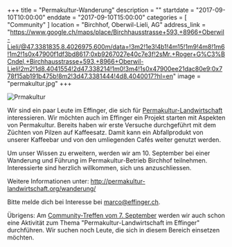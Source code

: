 +++
title = "Permakultur-Wanderung"
description = ""
startdate = "2017-09-10T10:00:00"
enddate = "2017-09-10T15:00:00"
categories = [ "Community" ]
location = "Birchhof, Oberwil-Lieli, AG"
address_link = "https://www.google.ch/maps/place/Birchhausstrasse+593,+8966+Oberwil-Lieli/@47.3381835,8.4026975,600m/data=!3m2!1e3!4b1!4m15!1m9!4m8!1m6!1m2!1s0x47900f1df3bd8617:0xb9267027e40c7e3f!2sMr.+Roger+G%C3%BCndel,+Birchhausstrasse+593,+8966+Oberwil-Lieli!2m2!1d8.4041554!2d47.338214!1m0!3m4!1s0x47900ee21dac80e9:0x778f15ab191b475b!8m2!3d47.3381444!4d8.4040017?hl=en"
image = "permakultur.jpg"
+++

![Prmakultur](permakultur.jpg)

Wir sind ein paar Leute im Effinger, die sich für [Permakultur-Landwirtschaft](http://future.arte.tv/de/permakultur-landwirtschaft-der-zukunft) interessieren. Wir möchten auch im Effinger ein Projekt starten mit Aspekten von Permakultur. Bereits haben wir erste Versuche durchgeführt mit dem Züchten von Pilzen auf Kaffeesatz. Damit kann ein Abfallprodukt von unserer Kaffeebar und von den umliegenden Cafés weiter genutzt werden.

Um unser Wissen zu erweitern, werden wir am 10. September bei einer Wanderung und Führung im Permakultur-Betrieb Birchhof teilnehmen. Interessierte sind herzlich willkommen, sich uns anzuschliessen.

Weitere Informationen unter: http://permakultur-landwirtschaft.org/wanderung/

Bitte melde dich bei Interesse bei [marco@effinger.ch](mailto:marco@effinger.ch).

Übrigens: Am [Community-Treffen vom 7. September](/events/100092/) werden wir auch schon eine Aktivität zum Thema "Permakultur-Landwirtschaft im Effinger" durchführen. Wir suchen noch Leute, die sich in diesem Bereich einsetzen möchten.
